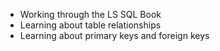 - Working through the LS SQL Book
- Learning about table relationships
- Learning about primary keys and foreign keys 
